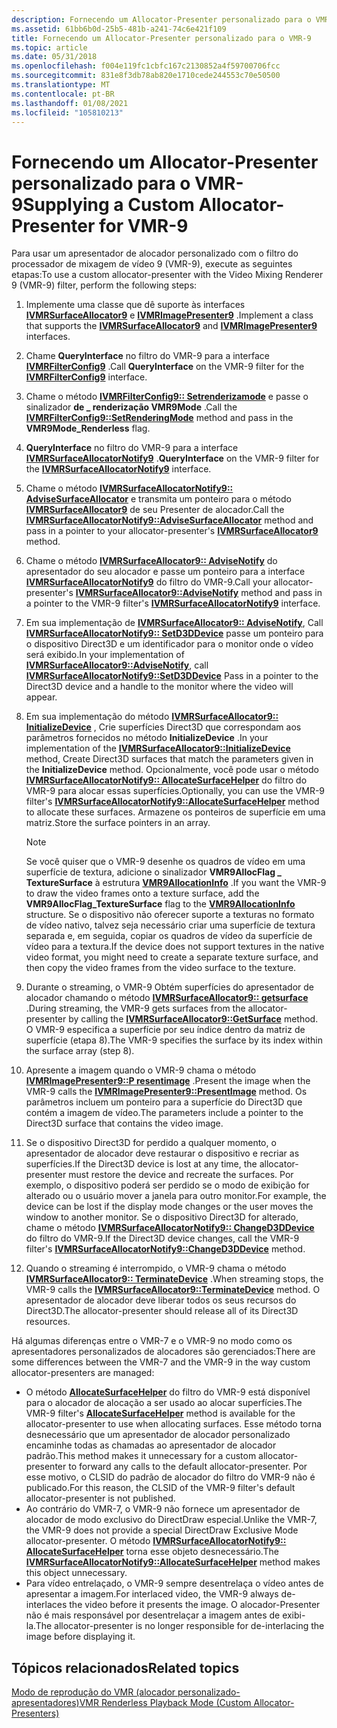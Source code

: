 ```yaml
---
description: Fornecendo um Allocator-Presenter personalizado para o VMR-9
ms.assetid: 61bb6b0d-25b5-481b-a241-74c6e421f109
title: Fornecendo um Allocator-Presenter personalizado para o VMR-9
ms.topic: article
ms.date: 05/31/2018
ms.openlocfilehash: f004e119fc1cbfc167c2130852a4f59700706fcc
ms.sourcegitcommit: 831e8f3db78ab820e1710cede244553c70e50500
ms.translationtype: MT
ms.contentlocale: pt-BR
ms.lasthandoff: 01/08/2021
ms.locfileid: "105810213"
---
```

# <a name="supplying-a-custom-allocator-presenter-for-vmr-9"></a><span data-ttu-id="a828f-103">Fornecendo um Allocator-Presenter personalizado para o VMR-9</span><span class="sxs-lookup"><span data-stu-id="a828f-103">Supplying a Custom Allocator-Presenter for VMR-9</span></span>

<span data-ttu-id="a828f-104">Para usar um apresentador de alocador personalizado com o filtro do processador de mixagem de vídeo 9 (VMR-9), execute as seguintes etapas:</span><span class="sxs-lookup"><span data-stu-id="a828f-104">To use a custom allocator-presenter with the Video Mixing Renderer 9 (VMR-9) filter, perform the following steps:</span></span>

1.  <span data-ttu-id="a828f-105">Implemente uma classe que dê suporte às interfaces [**IVMRSurfaceAllocator9**](/previous-versions/windows/desktop/api/Vmr9/nn-vmr9-ivmrsurfaceallocator9) e [**IVMRImagePresenter9**](/previous-versions/windows/desktop/api/Vmr9/nn-vmr9-ivmrimagepresenter9) .</span><span class="sxs-lookup"><span data-stu-id="a828f-105">Implement a class that supports the [**IVMRSurfaceAllocator9**](/previous-versions/windows/desktop/api/Vmr9/nn-vmr9-ivmrsurfaceallocator9) and [**IVMRImagePresenter9**](/previous-versions/windows/desktop/api/Vmr9/nn-vmr9-ivmrimagepresenter9) interfaces.</span></span>
2.  <span data-ttu-id="a828f-106">Chame **QueryInterface** no filtro do VMR-9 para a interface [**IVMRFilterConfig9**](/previous-versions/windows/desktop/api/Vmr9/nn-vmr9-ivmrfilterconfig9) .</span><span class="sxs-lookup"><span data-stu-id="a828f-106">Call **QueryInterface** on the VMR-9 filter for the [**IVMRFilterConfig9**](/previous-versions/windows/desktop/api/Vmr9/nn-vmr9-ivmrfilterconfig9) interface.</span></span>
3.  <span data-ttu-id="a828f-107">Chame o método [**IVMRFilterConfig9:: Setrenderizamode**](/previous-versions/windows/desktop/api/Vmr9/nf-vmr9-ivmrfilterconfig9-setrenderingmode) e passe o sinalizador **de \_ renderização VMR9Mode** .</span><span class="sxs-lookup"><span data-stu-id="a828f-107">Call the [**IVMRFilterConfig9::SetRenderingMode**](/previous-versions/windows/desktop/api/Vmr9/nf-vmr9-ivmrfilterconfig9-setrenderingmode) method and pass in the **VMR9Mode\_Renderless** flag.</span></span>
4.  <span data-ttu-id="a828f-108">**QueryInterface** no filtro do VMR-9 para a interface [**IVMRSurfaceAllocatorNotify9**](/previous-versions/windows/desktop/api/Vmr9/nn-vmr9-ivmrsurfaceallocatornotify9) .</span><span class="sxs-lookup"><span data-stu-id="a828f-108">**QueryInterface** on the VMR-9 filter for the [**IVMRSurfaceAllocatorNotify9**](/previous-versions/windows/desktop/api/Vmr9/nn-vmr9-ivmrsurfaceallocatornotify9) interface.</span></span>
5.  <span data-ttu-id="a828f-109">Chame o método [**IVMRSurfaceAllocatorNotify9:: AdviseSurfaceAllocator**](/previous-versions/windows/desktop/api/Vmr9/nf-vmr9-ivmrsurfaceallocatornotify9-advisesurfaceallocator) e transmita um ponteiro para o método [**IVMRSurfaceAllocator9**](/previous-versions/windows/desktop/api/Vmr9/nn-vmr9-ivmrsurfaceallocator9) de seu Presenter de alocador.</span><span class="sxs-lookup"><span data-stu-id="a828f-109">Call the [**IVMRSurfaceAllocatorNotify9::AdviseSurfaceAllocator**](/previous-versions/windows/desktop/api/Vmr9/nf-vmr9-ivmrsurfaceallocatornotify9-advisesurfaceallocator) method and pass in a pointer to your allocator-presenter's [**IVMRSurfaceAllocator9**](/previous-versions/windows/desktop/api/Vmr9/nn-vmr9-ivmrsurfaceallocator9) method.</span></span>
6.  <span data-ttu-id="a828f-110">Chame o método [**IVMRSurfaceAllocator9:: AdviseNotify**](/previous-versions/windows/desktop/api/Vmr9/nf-vmr9-ivmrsurfaceallocator9-advisenotify) do apresentador do seu alocador e passe um ponteiro para a interface [**IVMRSurfaceAllocatorNotify9**](/previous-versions/windows/desktop/api/Vmr9/nn-vmr9-ivmrsurfaceallocatornotify9) do filtro do VMR-9.</span><span class="sxs-lookup"><span data-stu-id="a828f-110">Call your allocator-presenter's [**IVMRSurfaceAllocator9::AdviseNotify**](/previous-versions/windows/desktop/api/Vmr9/nf-vmr9-ivmrsurfaceallocator9-advisenotify) method and pass in a pointer to the VMR-9 filter's [**IVMRSurfaceAllocatorNotify9**](/previous-versions/windows/desktop/api/Vmr9/nn-vmr9-ivmrsurfaceallocatornotify9) interface.</span></span>
7.  <span data-ttu-id="a828f-111">Em sua implementação de [**IVMRSurfaceAllocator9:: AdviseNotify**](/previous-versions/windows/desktop/api/Vmr9/nf-vmr9-ivmrsurfaceallocator9-advisenotify), Call [**IVMRSurfaceAllocatorNotify9:: SetD3DDevice**](/previous-versions/windows/desktop/api/Vmr9/nf-vmr9-ivmrsurfaceallocatornotify9-setd3ddevice) passe um ponteiro para o dispositivo Direct3D e um identificador para o monitor onde o vídeo será exibido.</span><span class="sxs-lookup"><span data-stu-id="a828f-111">In your implementation of [**IVMRSurfaceAllocator9::AdviseNotify**](/previous-versions/windows/desktop/api/Vmr9/nf-vmr9-ivmrsurfaceallocator9-advisenotify), call [**IVMRSurfaceAllocatorNotify9::SetD3DDevice**](/previous-versions/windows/desktop/api/Vmr9/nf-vmr9-ivmrsurfaceallocatornotify9-setd3ddevice) Pass in a pointer to the Direct3D device and a handle to the monitor where the video will appear.</span></span>
8.  <span data-ttu-id="a828f-112">Em sua implementação do método [**IVMRSurfaceAllocator9:: InitializeDevice**](/previous-versions/windows/desktop/api/Vmr9/nf-vmr9-ivmrsurfaceallocator9-initializedevice) , Crie superfícies Direct3D que correspondam aos parâmetros fornecidos no método **InitializeDevice** .</span><span class="sxs-lookup"><span data-stu-id="a828f-112">In your implementation of the [**IVMRSurfaceAllocator9::InitializeDevice**](/previous-versions/windows/desktop/api/Vmr9/nf-vmr9-ivmrsurfaceallocator9-initializedevice) method, Create Direct3D surfaces that match the parameters given in the **InitializeDevice** method.</span></span> <span data-ttu-id="a828f-113">Opcionalmente, você pode usar o método [**IVMRSurfaceAllocatorNotify9:: AllocateSurfaceHelper**](/previous-versions/windows/desktop/api/Vmr9/nf-vmr9-ivmrsurfaceallocatornotify9-allocatesurfacehelper) do filtro do VMR-9 para alocar essas superfícies.</span><span class="sxs-lookup"><span data-stu-id="a828f-113">Optionally, you can use the VMR-9 filter's [**IVMRSurfaceAllocatorNotify9::AllocateSurfaceHelper**](/previous-versions/windows/desktop/api/Vmr9/nf-vmr9-ivmrsurfaceallocatornotify9-allocatesurfacehelper) method to allocate these surfaces.</span></span> <span data-ttu-id="a828f-114">Armazene os ponteiros de superfície em uma matriz.</span><span class="sxs-lookup"><span data-stu-id="a828f-114">Store the surface pointers in an array.</span></span>
    > [!Note]  
    > <span data-ttu-id="a828f-115">Se você quiser que o VMR-9 desenhe os quadros de vídeo em uma superfície de textura, adicione o sinalizador **VMR9AllocFlag \_ TextureSurface** à estrutura [**VMR9AllocationInfo**](/previous-versions/windows/desktop/api/Vmr9/ns-vmr9-vmr9allocationinfo) .</span><span class="sxs-lookup"><span data-stu-id="a828f-115">If you want the VMR-9 to draw the video frames onto a texture surface, add the **VMR9AllocFlag\_TextureSurface** flag to the [**VMR9AllocationInfo**](/previous-versions/windows/desktop/api/Vmr9/ns-vmr9-vmr9allocationinfo) structure.</span></span> <span data-ttu-id="a828f-116">Se o dispositivo não oferecer suporte a texturas no formato de vídeo nativo, talvez seja necessário criar uma superfície de textura separada e, em seguida, copiar os quadros de vídeo da superfície de vídeo para a textura.</span><span class="sxs-lookup"><span data-stu-id="a828f-116">If the device does not support textures in the native video format, you might need to create a separate texture surface, and then copy the video frames from the video surface to the texture.</span></span>

     

9.  <span data-ttu-id="a828f-117">Durante o streaming, o VMR-9 Obtém superfícies do apresentador de alocador chamando o método [**IVMRSurfaceAllocator9:: getsurface**](/previous-versions/windows/desktop/api/Vmr9/nf-vmr9-ivmrsurfaceallocator9-getsurface) .</span><span class="sxs-lookup"><span data-stu-id="a828f-117">During streaming, the VMR-9 gets surfaces from the allocator-presenter by calling the [**IVMRSurfaceAllocator9::GetSurface**](/previous-versions/windows/desktop/api/Vmr9/nf-vmr9-ivmrsurfaceallocator9-getsurface) method.</span></span> <span data-ttu-id="a828f-118">O VMR-9 especifica a superfície por seu índice dentro da matriz de superfície (etapa 8).</span><span class="sxs-lookup"><span data-stu-id="a828f-118">The VMR-9 specifies the surface by its index within the surface array (step 8).</span></span>
10. <span data-ttu-id="a828f-119">Apresente a imagem quando o VMR-9 chama o método [**IVMRImagePresenter9::P resentimage**](/previous-versions/windows/desktop/api/Vmr9/nf-vmr9-ivmrimagepresenter9-presentimage) .</span><span class="sxs-lookup"><span data-stu-id="a828f-119">Present the image when the VMR-9 calls the [**IVMRImagePresenter9::PresentImage**](/previous-versions/windows/desktop/api/Vmr9/nf-vmr9-ivmrimagepresenter9-presentimage) method.</span></span> <span data-ttu-id="a828f-120">Os parâmetros incluem um ponteiro para a superfície do Direct3D que contém a imagem de vídeo.</span><span class="sxs-lookup"><span data-stu-id="a828f-120">The parameters include a pointer to the Direct3D surface that contains the video image.</span></span>
11. <span data-ttu-id="a828f-121">Se o dispositivo Direct3D for perdido a qualquer momento, o apresentador de alocador deve restaurar o dispositivo e recriar as superfícies.</span><span class="sxs-lookup"><span data-stu-id="a828f-121">If the Direct3D device is lost at any time, the allocator-presenter must restore the device and recreate the surfaces.</span></span> <span data-ttu-id="a828f-122">Por exemplo, o dispositivo poderá ser perdido se o modo de exibição for alterado ou o usuário mover a janela para outro monitor.</span><span class="sxs-lookup"><span data-stu-id="a828f-122">For example, the device can be lost if the display mode changes or the user moves the window to another monitor.</span></span> <span data-ttu-id="a828f-123">Se o dispositivo Direct3D for alterado, chame o método [**IVMRSurfaceAllocatorNotify9:: ChangeD3DDevice**](/previous-versions/windows/desktop/api/Vmr9/nf-vmr9-ivmrsurfaceallocatornotify9-changed3ddevice) do filtro do VMR-9.</span><span class="sxs-lookup"><span data-stu-id="a828f-123">If the Direct3D device changes, call the VMR-9 filter's [**IVMRSurfaceAllocatorNotify9::ChangeD3DDevice**](/previous-versions/windows/desktop/api/Vmr9/nf-vmr9-ivmrsurfaceallocatornotify9-changed3ddevice) method.</span></span>
12. <span data-ttu-id="a828f-124">Quando o streaming é interrompido, o VMR-9 chama o método [**IVMRSurfaceAllocator9:: TerminateDevice**](/previous-versions/windows/desktop/api/Vmr9/nf-vmr9-ivmrsurfaceallocator9-terminatedevice) .</span><span class="sxs-lookup"><span data-stu-id="a828f-124">When streaming stops, the VMR-9 calls the [**IVMRSurfaceAllocator9::TerminateDevice**](/previous-versions/windows/desktop/api/Vmr9/nf-vmr9-ivmrsurfaceallocator9-terminatedevice) method.</span></span> <span data-ttu-id="a828f-125">O apresentador de alocador deve liberar todos os seus recursos do Direct3D.</span><span class="sxs-lookup"><span data-stu-id="a828f-125">The allocator-presenter should release all of its Direct3D resources.</span></span>

<span data-ttu-id="a828f-126">Há algumas diferenças entre o VMR-7 e o VMR-9 no modo como os apresentadores personalizados de alocadores são gerenciados:</span><span class="sxs-lookup"><span data-stu-id="a828f-126">There are some differences between the VMR-7 and the VMR-9 in the way custom allocator-presenters are managed:</span></span>

-   <span data-ttu-id="a828f-127">O método [**AllocateSurfaceHelper**](/previous-versions/windows/desktop/api/Vmr9/nf-vmr9-ivmrsurfaceallocatornotify9-allocatesurfacehelper) do filtro do VMR-9 está disponível para o alocador de alocação a ser usado ao alocar superfícies.</span><span class="sxs-lookup"><span data-stu-id="a828f-127">The VMR-9 filter's [**AllocateSurfaceHelper**](/previous-versions/windows/desktop/api/Vmr9/nf-vmr9-ivmrsurfaceallocatornotify9-allocatesurfacehelper) method is available for the allocator-presenter to use when allocating surfaces.</span></span> <span data-ttu-id="a828f-128">Esse método torna desnecessário que um apresentador de alocador personalizado encaminhe todas as chamadas ao apresentador de alocador padrão.</span><span class="sxs-lookup"><span data-stu-id="a828f-128">This method makes it unnecessary for a custom allocator-presenter to forward any calls to the default allocator-presenter.</span></span> <span data-ttu-id="a828f-129">Por esse motivo, o CLSID do padrão de alocador do filtro do VMR-9 não é publicado.</span><span class="sxs-lookup"><span data-stu-id="a828f-129">For this reason, the CLSID of the VMR-9 filter's default allocator-presenter is not published.</span></span>
-   <span data-ttu-id="a828f-130">Ao contrário do VMR-7, o VMR-9 não fornece um apresentador de alocador de modo exclusivo do DirectDraw especial.</span><span class="sxs-lookup"><span data-stu-id="a828f-130">Unlike the VMR-7, the VMR-9 does not provide a special DirectDraw Exclusive Mode allocator-presenter.</span></span> <span data-ttu-id="a828f-131">O método [**IVMRSurfaceAllocatorNotify9:: AllocateSurfaceHelper**](/previous-versions/windows/desktop/api/Vmr9/nf-vmr9-ivmrsurfaceallocatornotify9-allocatesurfacehelper) torna esse objeto desnecessário.</span><span class="sxs-lookup"><span data-stu-id="a828f-131">The [**IVMRSurfaceAllocatorNotify9::AllocateSurfaceHelper**](/previous-versions/windows/desktop/api/Vmr9/nf-vmr9-ivmrsurfaceallocatornotify9-allocatesurfacehelper) method makes this object unnecessary.</span></span>
-   <span data-ttu-id="a828f-132">Para vídeo entrelaçado, o VMR-9 sempre desentrelaça o vídeo antes de apresentar a imagem.</span><span class="sxs-lookup"><span data-stu-id="a828f-132">For interlaced video, the VMR-9 always de-interlaces the video before it presents the image.</span></span> <span data-ttu-id="a828f-133">O alocador-Presenter não é mais responsável por desentrelaçar a imagem antes de exibi-la.</span><span class="sxs-lookup"><span data-stu-id="a828f-133">The allocator-presenter is no longer responsible for de-interlacing the image before displaying it.</span></span>

## <a name="related-topics"></a><span data-ttu-id="a828f-134">Tópicos relacionados</span><span class="sxs-lookup"><span data-stu-id="a828f-134">Related topics</span></span>

<dl> <dt>

[<span data-ttu-id="a828f-135">Modo de reprodução do VMR (alocador personalizado-apresentadores)</span><span class="sxs-lookup"><span data-stu-id="a828f-135">VMR Renderless Playback Mode (Custom Allocator-Presenters)</span></span>](vmr-renderless-playback-mode--custom-allocator-presenters.md)
</dt> </dl>

 

 



